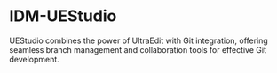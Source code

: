 # IDM-UEStudio
UEStudio combines the power of UltraEdit with Git integration, offering seamless branch management and collaboration tools for effective Git development.
